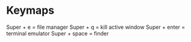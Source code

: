 # Keymaps

Super + e     = file manager
Super + q     = kill active window
Super + enter = terminal emulator
Super + space = finder
